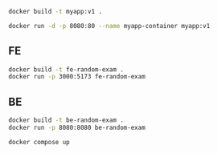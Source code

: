 
```bash
docker build -t myapp:v1 .

docker run -d -p 8080:80 --name myapp-container myapp:v1
```

## FE
```bash
docker build -t fe-random-exam . 
docker run -p 3000:5173 fe-random-exam
```

## BE
```bash
docker build -t be-random-exam . 
docker run -p 8080:8080 be-random-exam
```



```bash
docker compose up
```



